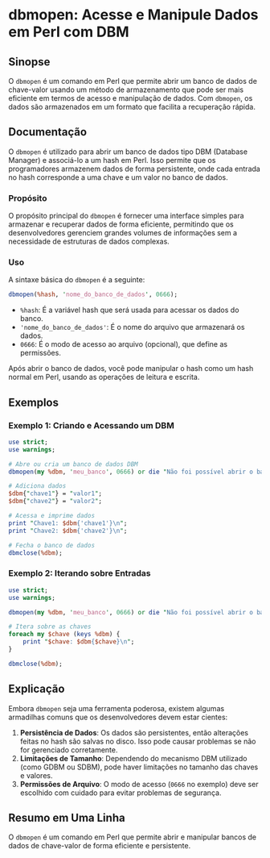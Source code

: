 <!--
Meta Description: # dbmopen: Acesse e Manipule Dados em Perl com DBM ## Sinopse O `dbmopen` é um comando em Perl que permite abrir um banco de dados de chave-valor usan...
Meta Keywords: dados, dbm, dbmopen, que, banco
-->

# dbmopen: Acesse e Manipule Dados em Perl com DBM

## Sinopse
O `dbmopen` é um comando em Perl que permite abrir um banco de dados de chave-valor usando um método de armazenamento que pode ser mais eficiente em termos de acesso e manipulação de dados. Com `dbmopen`, os dados são armazenados em um formato que facilita a recuperação rápida.

## Documentação
O `dbmopen` é utilizado para abrir um banco de dados tipo DBM (Database Manager) e associá-lo a um hash em Perl. Isso permite que os programadores armazenem dados de forma persistente, onde cada entrada no hash corresponde a uma chave e um valor no banco de dados.

### Propósito
O propósito principal do `dbmopen` é fornecer uma interface simples para armazenar e recuperar dados de forma eficiente, permitindo que os desenvolvedores gerenciem grandes volumes de informações sem a necessidade de estruturas de dados complexas.

### Uso
A sintaxe básica do `dbmopen` é a seguinte:

```perl
dbmopen(%hash, 'nome_do_banco_de_dados', 0666);
```

- `%hash`: É a variável hash que será usada para acessar os dados do banco.
- `'nome_do_banco_de_dados'`: É o nome do arquivo que armazenará os dados.
- `0666`: É o modo de acesso ao arquivo (opcional), que define as permissões.

Após abrir o banco de dados, você pode manipular o hash como um hash normal em Perl, usando as operações de leitura e escrita.

## Exemplos
### Exemplo 1: Criando e Acessando um DBM
```perl
use strict;
use warnings;

# Abre ou cria um banco de dados DBM
dbmopen(my %dbm, 'meu_banco', 0666) or die "Não foi possível abrir o banco de dados: $!";

# Adiciona dados
$dbm{"chave1"} = "valor1";
$dbm{"chave2"} = "valor2";

# Acessa e imprime dados
print "Chave1: $dbm{'chave1'}\n";
print "Chave2: $dbm{'chave2'}\n";

# Fecha o banco de dados
dbmclose(%dbm);
```

### Exemplo 2: Iterando sobre Entradas
```perl
use strict;
use warnings;

dbmopen(my %dbm, 'meu_banco', 0666) or die "Não foi possível abrir o banco de dados: $!";

# Itera sobre as chaves
foreach my $chave (keys %dbm) {
    print "$chave: $dbm{$chave}\n";
}

dbmclose(%dbm);
```

## Explicação
Embora `dbmopen` seja uma ferramenta poderosa, existem algumas armadilhas comuns que os desenvolvedores devem estar cientes:

1. **Persistência de Dados**: Os dados são persistentes, então alterações feitas no hash são salvas no disco. Isso pode causar problemas se não for gerenciado corretamente.
2. **Limitações de Tamanho**: Dependendo do mecanismo DBM utilizado (como GDBM ou SDBM), pode haver limitações no tamanho das chaves e valores.
3. **Permissões de Arquivo**: O modo de acesso (`0666` no exemplo) deve ser escolhido com cuidado para evitar problemas de segurança.

## Resumo em Uma Linha
O `dbmopen` é um comando em Perl que permite abrir e manipular bancos de dados de chave-valor de forma eficiente e persistente.